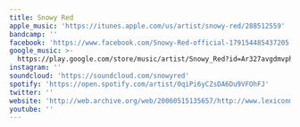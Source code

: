 ```yaml
---
title: Snowy Red
apple_music: 'https://itunes.apple.com/us/artist/snowy-red/288512559'
bandcamp: ''
facebook: 'https://www.facebook.com/Snowy-Red-official-179154485437205'
google_music: >-
  https://play.google.com/store/music/artist/Snowy_Red?id=Ar327avgdmvphtvfwzbk6lc6lou
instagram: ''
soundcloud: 'https://soundcloud.com/snowyred'
spotify: 'https://open.spotify.com/artist/0qiPi6yCZsDA6Du9VFOhFJ'
twitter: ''
website: 'http://web.archive.org/web/20060515135657/http://www.lexiconmagazine.com/NWC/Snowy.html'
youtube: ''
---
```

